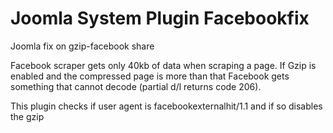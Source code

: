 Joomla System Plugin Facebookfix
===========

Joomla fix on gzip-facebook share

Facebook scraper gets only 40kb of data when scraping a page. If Gzip is enabled and the compressed page is more than that Facebook gets something that cannot decode (partial d/l returns code 206). 

This plugin checks if user agent is facebookexternalhit/1.1 and if so disables the gzip
